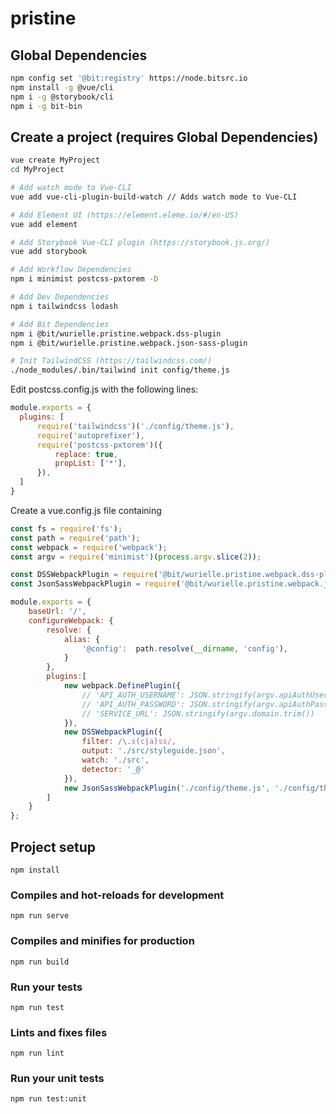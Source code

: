 # pristine
## Global Dependencies
```bash
npm config set '@bit:registry' https://node.bitsrc.io
npm install -g @vue/cli
npm i -g @storybook/cli
npm i -g bit-bin
```

## Create a project (requires Global Dependencies)
```bash 
vue create MyProject
cd MyProject

# Add watch mode to Vue-CLI
vue add vue-cli-plugin-build-watch // Adds watch mode to Vue-CLI

# Add Element UI (https://element.eleme.io/#/en-US)
vue add element

# Add Storybook Vue-CLI plugin (https://storybook.js.org/)
vue add storybook

# Add Workflow Dependencies
npm i minimist postcss-pxtorem -D

# Add Dev Dependencies
npm i tailwindcss lodash

# Add Bit Dependencies
npm i @bit/wurielle.pristine.webpack.dss-plugin
npm i @bit/wurielle.pristine.webpack.json-sass-plugin

# Init TailwindCSS (https://tailwindcss.com/)
./node_modules/.bin/tailwind init config/theme.js 
```

Edit postcss.config.js with the following lines:
```javascript
module.exports = {
  plugins: [
      require('tailwindcss')('./config/theme.js'),
      require('autoprefixer'),
      require('postcss-pxtorem')({
          replace: true,
          propList: ['*'],
      }),
  ]
}
```

Create a vue.config.js file containing
```javascript
const fs = require('fs');
const path = require('path');
const webpack = require('webpack');
const argv = require('minimist')(process.argv.slice(2));

const DSSWebpackPlugin = require('@bit/wurielle.pristine.webpack.dss-plugin');
const JsonSassWebpackPlugin = require('@bit/wurielle.pristine.webpack.json-sass-plugin');

module.exports = {
    baseUrl: '/',
    configureWebpack: {
        resolve: {
            alias: {
                '@config':  path.resolve(__dirname, 'config'),
            }
        },
        plugins:[
            new webpack.DefinePlugin({
                // 'API_AUTH_USERNAME': JSON.stringify(argv.apiAuthUsername.trim()),
                // 'API_AUTH_PASSWORD': JSON.stringify(argv.apiAuthPassword.trim()),
                // 'SERVICE_URL': JSON.stringify(argv.domain.trim())
            }),
            new DSSWebpackPlugin({
                filter: /\.s(c|a)ss/,
                output: './src/styleguide.json',
                watch: './src',
                detector: '_@'
            }),
            new JsonSassWebpackPlugin('./config/theme.js', './config/theme.scss')
        ]
    }
};
```
## Project setup
```
npm install
```

### Compiles and hot-reloads for development
```
npm run serve
```

### Compiles and minifies for production
```
npm run build
```

### Run your tests
```
npm run test
```

### Lints and fixes files
```
npm run lint
```

### Run your unit tests
```
npm run test:unit
```
